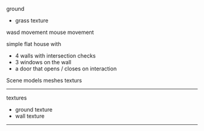 ground
+ grass texture

wasd movement
mouse movement

simple flat house with
- 4 walls with intersection checks
- 3 windows on the wall
- a door that opens / closes on interaction

Scene
models
meshes
texturs

---

textures
- ground texture
- wall texture

---
